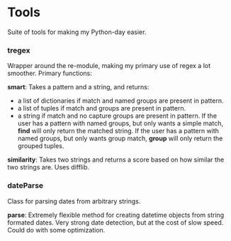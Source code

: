 # Tools
Suite of tools for making my Python-day easier.

### tregex
Wrapper around the re-module, making my primary use of regex a lot smoother. Primary functions:

<b>smart</b>: Takes a pattern and a string, and returns:
- a list of dictionaries if match and named groups are present in pattern.
- a list of tuples if match and groups are present in pattern.
- a string if match and no capture groups are present in pattern.
If the user has a pattern with named groups, but only wants a simple match, <b>find</b> will only return the matched string. If the user has a pattern with named groups, but only wants group match, <b>group</b> will only return the grouped tuples.

<b>similarity</b>: Takes two strings and returns a score based on how similar the two strings are. Uses difflib.

### dateParse
Class for parsing dates from arbitrary strings.

<b>parse</b>: Extremely flexible method for creating datetime objects from string formated dates. Very strong date detection, but at the cost of slow speed. Could do with some optimization.
